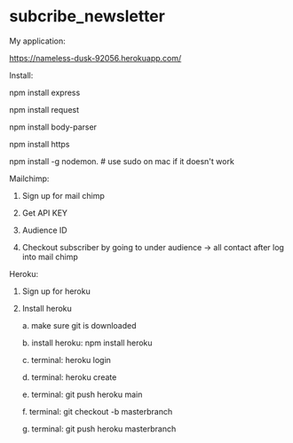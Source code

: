 # subcribe_newsletter

My application:

https://nameless-dusk-92056.herokuapp.com/

Install:

npm install express

npm install request

npm install body-parser

npm install https

npm install -g nodemon.    # use sudo on mac if it doesn't work


Mailchimp:

1. Sign up for mail chimp

2. Get API KEY

3. Audience ID

4. Checkout subscriber by going to under audience -> all contact after log into mail chimp


Heroku:

1. Sign up for heroku

2. Install heroku

    a. make sure git is downloaded
    
    b. install heroku: npm install heroku
    
    c. terminal: heroku login
    
    d. terminal: heroku create
    
    e. terminal: git push heroku main
    
    f. terminal: git checkout -b masterbranch
    
    g. terminal: git push heroku masterbranch





